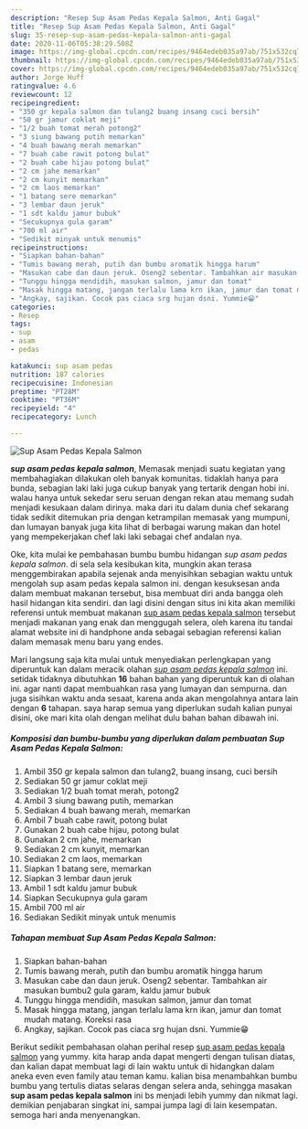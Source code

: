 ```yaml
---
description: "Resep Sup Asam Pedas Kepala Salmon, Anti Gagal"
title: "Resep Sup Asam Pedas Kepala Salmon, Anti Gagal"
slug: 35-resep-sup-asam-pedas-kepala-salmon-anti-gagal
date: 2020-11-06T05:38:29.508Z
image: https://img-global.cpcdn.com/recipes/9464edeb035a97ab/751x532cq70/sup-asam-pedas-kepala-salmon-foto-resep-utama.jpg
thumbnail: https://img-global.cpcdn.com/recipes/9464edeb035a97ab/751x532cq70/sup-asam-pedas-kepala-salmon-foto-resep-utama.jpg
cover: https://img-global.cpcdn.com/recipes/9464edeb035a97ab/751x532cq70/sup-asam-pedas-kepala-salmon-foto-resep-utama.jpg
author: Jorge Huff
ratingvalue: 4.6
reviewcount: 12
recipeingredient:
- "350 gr kepala salmon dan tulang2 buang insang cuci bersih"
- "50 gr jamur coklat meji"
- "1/2 buah tomat merah potong2"
- "3 siung bawang putih memarkan"
- "4 buah bawang merah memarkan"
- "7 buah cabe rawit potong bulat"
- "2 buah cabe hijau potong bulat"
- "2 cm jahe memarkan"
- "2 cm kunyit memarkan"
- "2 cm laos memarkan"
- "1 batang sere memarkan"
- "3 lembar daun jeruk"
- "1 sdt kaldu jamur bubuk"
- "Secukupnya gula garam"
- "700 ml air"
- "Sedikit minyak untuk menumis"
recipeinstructions:
- "Siapkan bahan-bahan"
- "Tumis bawang merah, putih dan bumbu aromatik hingga harum"
- "Masukan cabe dan daun jeruk. Oseng2 sebentar. Tambahkan air masukan bumbu2 gula garam, kaldu jamur bubuk"
- "Tunggu hingga mendidih, masukan salmon, jamur dan tomat"
- "Masak hingga matang, jangan terlalu lama krn ikan, jamur dan tomat mudah matang. Koreksi rasa"
- "Angkay, sajikan. Cocok pas ciaca srg hujan dsni. Yummie😁"
categories:
- Resep
tags:
- sup
- asam
- pedas

katakunci: sup asam pedas 
nutrition: 187 calories
recipecuisine: Indonesian
preptime: "PT28M"
cooktime: "PT36M"
recipeyield: "4"
recipecategory: Lunch

---
```



![Sup Asam Pedas Kepala Salmon](https://img-global.cpcdn.com/recipes/9464edeb035a97ab/751x532cq70/sup-asam-pedas-kepala-salmon-foto-resep-utama.jpg)

<b><i>sup asam pedas kepala salmon</i></b>, Memasak menjadi suatu kegiatan yang membahagiakan dilakukan oleh banyak komunitas. tidaklah hanya para bunda, sebagian laki laki juga cukup banyak yang tertarik dengan hobi ini. walau hanya untuk sekedar seru seruan dengan rekan atau memang sudah menjadi kesukaan dalam dirinya. maka dari itu dalam dunia chef sekarang tidak sedikit ditemukan pria dengan ketrampilan memasak yang mumpuni, dan lumayan banyak juga kita lihat di berbagai warung makan dan hotel yang mempekerjakan chef laki laki sebagai chef andalan nya.

Oke, kita mulai ke pembahasan bumbu bumbu hidangan <i>sup asam pedas kepala salmon</i>. di sela sela kesibukan kita, mungkin akan terasa menggembirakan apabila sejenak anda menyisihkan sebagian waktu untuk mengolah sup asam pedas kepala salmon ini. dengan kesuksesan anda dalam membuat makanan tersebut, bisa membuat diri anda bangga oleh hasil hidangan kita sendiri. dan lagi disini dengan situs ini kita akan memiliki referensi untuk membuat makanan <u>sup asam pedas kepala salmon</u> tersebut menjadi makanan yang enak dan menggugah selera, oleh karena itu tandai alamat website ini di handphone anda sebagai sebagian referensi kalian dalam memasak menu baru yang endes.




Mari langsung saja kita mulai untuk menyediakan perlengkapan yang diperuntuk kan dalam meracik olahan <u><i>sup asam pedas kepala salmon</i></u> ini. setidak tidaknya dibutuhkan <b>16</b> bahan bahan yang diperuntuk kan di olahan ini. agar nanti dapat membuahkan rasa yang lumayan dan sempurna. dan juga sisihkan waktu anda sesaat, karena anda akan mengolahnya antara lain dengan <b>6</b> tahapan. saya harap semua yang diperlukan sudah kalian punyai disini, oke mari kita olah dengan melihat dulu bahan bahan dibawah ini.

<!--inarticleads1-->

##### Komposisi dan bumbu-bumbu yang diperlukan dalam pembuatan Sup Asam Pedas Kepala Salmon:

1. Ambil 350 gr kepala salmon dan tulang2, buang insang, cuci bersih
1. Sediakan 50 gr jamur coklat meji
1. Sediakan 1/2 buah tomat merah, potong2
1. Ambil 3 siung bawang putih, memarkan
1. Sediakan 4 buah bawang merah, memarkan
1. Ambil 7 buah cabe rawit, potong bulat
1. Gunakan 2 buah cabe hijau, potong bulat
1. Gunakan 2 cm jahe, memarkan
1. Sediakan 2 cm kunyit, memarkan
1. Sediakan 2 cm laos, memarkan
1. Siapkan 1 batang sere, memarkan
1. Siapkan 3 lembar daun jeruk
1. Ambil 1 sdt kaldu jamur bubuk
1. Siapkan Secukupnya gula garam
1. Ambil 700 ml air
1. Sediakan Sedikit minyak untuk menumis




<!--inarticleads2-->

##### Tahapan membuat Sup Asam Pedas Kepala Salmon:

1. Siapkan bahan-bahan
1. Tumis bawang merah, putih dan bumbu aromatik hingga harum
1. Masukan cabe dan daun jeruk. Oseng2 sebentar. Tambahkan air masukan bumbu2 gula garam, kaldu jamur bubuk
1. Tunggu hingga mendidih, masukan salmon, jamur dan tomat
1. Masak hingga matang, jangan terlalu lama krn ikan, jamur dan tomat mudah matang. Koreksi rasa
1. Angkay, sajikan. Cocok pas ciaca srg hujan dsni. Yummie😁




Berikut sedikit pembahasan olahan perihal resep <u>sup asam pedas kepala salmon</u> yang yummy. kita harap anda dapat mengerti dengan tulisan diatas, dan kalian dapat membuat lagi di lain waktu untuk di hidangkan dalam aneka even even family atau teman kamu. kalian bisa menambahkan bumbu bumbu yang tertulis diatas selaras dengan selera anda, sehingga masakan <b>sup asam pedas kepala salmon</b> ini bs menjadi lebih yummy dan nikmat lagi. demikian penjabaran singkat ini, sampai jumpa lagi di lain kesempatan. semoga hari anda menyenangkan.
